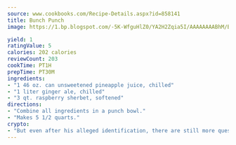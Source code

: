 ```yaml
---
source: www.cookbooks.com/Recipe-Details.aspx?id=858141
title: Bunch Punch
image: https://1.bp.blogspot.com/-5K-WfguHlZ0/YA2H2Zqia5I/AAAAAAAABhM/Bdgu68p4aG0Q6jWdy3eGaUXSKw5p3sdxwCLcBGAsYHQ/s324/7.png

yield: 1
ratingValue: 5
calories: 202 calories
reviewCount: 203
cookTime: PT1H
prepTime: PT30M
ingredients:
- "1 46 oz. can unsweetened pineapple juice, chilled"
- "1 liter ginger ale, chilled"
- "3 qt. raspberry sherbet, softened"
directions:
- "Combine all ingredients in a punch bowl."
- "Makes 5 1/2 quarts."
crypto:
- "But even after his alleged identification, there are still more questions than answers about the enigmatic creator of Bitcoin."
---
```

